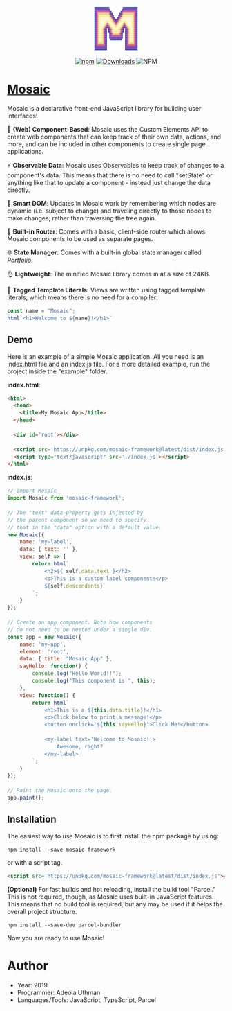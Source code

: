 <p align="center"><a href="https://mosaicjs.site" target="_blank" rel="noopener noreferrer"><img width="100" height="100" src="./MosaicLogo.png" alt="Mosaic logo"></a></p>
<p align="center">
   <a href="https://www.npmjs.com/package/mosaic-framework"><img alt="npm" src="https://img.shields.io/npm/v/mosaic-framework.svg?color=#41bb18"></a>
   <a href="https://npmcharts.com/compare/mosaic-framework?minimal=true"><img src="https://img.shields.io/npm/dm/mosaic-framework.svg?color=seagreen" alt="Downloads"></a>
   <img alt="NPM" src="https://img.shields.io/npm/l/mosaic-framework.svg?color=blue">
</p>

# <a target='_blank' rel='noopener noreferrer' href='https://mosaicjs.site'>Mosaic</a>
Mosaic is a declarative front-end JavaScript library for building user interfaces!

💠 **(Web) Component-Based**: Mosaic uses the Custom Elements API to create web components that can keep track of their own data, actions, and more, and can be included in other components to create single page applications.

⚡️ **Observable Data**: Mosaic uses Observables to keep track of changes to a component's data. This means 
that there is no need to call "setState" or anything like that to update a component - instead just change the data directly.

🧠 **Smart DOM**: Updates in Mosaic work by remembering which nodes are dynamic (i.e. subject to change) and traveling directly to those nodes to make changes, rather than traversing the tree again.

🔀 **Built-in Router**: Comes with a basic, client-side router which allows Mosaic components to be used as separate pages.

🌐 **State Manager**: Comes with a built-in global state manager called *Portfolio*.

👌 **Lightweight**: The minified Mosaic library comes in at a size of 24KB.

🔖 **Tagged Template Literals**: Views are written using tagged template literals, which means there is no need for a compiler:
```javascript
const name = "Mosaic";
html`<h1>Welcome to ${name}!</h1>`
```

## Demo
Here is an example of a simple Mosaic application. All you need is an index.html file and an index.js file.
For a more detailed example, run the project inside the "example" folder.

**index.html**:
```html
<html>
  <head>
    <title>My Mosaic App</title>
  </head>
    
  <div id='root'></div>

  <script src='https://unpkg.com/mosaic-framework@latest/dist/index.js'></script>
  <script type="text/javascript" src='./index.js'></script>
</html>
```
**index.js**:
```js
// Import Mosaic
import Mosaic from 'mosaic-framework';

// The "text" data property gets injected by 
// the parent component so we need to specify
// that in the "data" option with a default value.
new Mosaic({
    name: 'my-label',
    data: { text: '' },
    view: self => {
        return html`
            <h2>${ self.data.text }</h2>
            <p>This is a custom label component!</p>
            ${self.descendants}
        `;
    }
});

// Create an app component. Note how components
// do not need to be nested under a single div.
const app = new Mosaic({
    name: 'my-app',
    element: 'root',
    data: { title: "Mosaic App" },
    sayHello: function() {
        console.log("Hello World!!");
        console.log("This component is ", this);
    },
    view: function() {
        return html`
            <h1>This is a ${this.data.title}!</h1>
            <p>Click below to print a message!</p>
            <button onclick="${this.sayHello}">Click Me!</button>

            <my-label text='Welcome to Mosaic!'>
                Awesome, right?
            </my-label>
        `;
    }
});

// Paint the Mosaic onto the page.
app.paint();
```

## Installation
The easiest way to use Mosaic is to first install the npm package by using:
```shell
npm install --save mosaic-framework
```
or with a script tag.
```html
<script src='https://unpkg.com/mosaic-framework@latest/dist/index.js'></script>
```
**(Optional)** For fast builds and hot reloading, install the build tool "Parcel." This is not required, though, as Mosaic uses built-in JavaScript features. This means that no build tool is required, but any may be used if it helps the overall project structure.
```shell
npm install --save-dev parcel-bundler
```
Now you are ready to use Mosaic!

# Author
- Year: 2019
- Programmer: Adeola Uthman
- Languages/Tools: JavaScript, TypeScript, Parcel